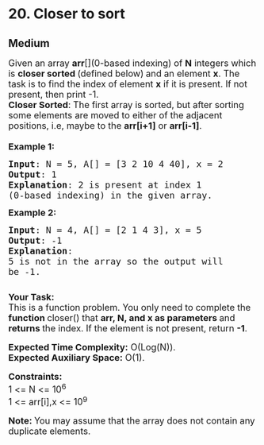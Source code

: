 # 20. Closer to sort
## Medium 
<div class="problem-statement">
                <p></p><p><span style="font-size:18px">Given an array <strong>arr</strong>[](0-based indexing) of <strong>N</strong> integers which is <strong>closer sorted </strong>(defined below)<strong> </strong>and an element <strong>x</strong>. The task is to find the index of element <strong>x</strong> if it is present. If not present, then print -1.</span><br>
<span style="font-size:18px"><strong>Closer Sorted</strong>: The first array is sorted, but after sorting some elements are moved to either of the adjacent positions, i.e, maybe to the <strong>arr[i+1]</strong> or <strong>arr[i-1]</strong>.<br>
<br>
<strong>Example 1:</strong></span></p>

<pre><span style="font-size:18px"><strong>Input</strong>: N = 5, A[] = [3 2 10 4 40], x = 2
<strong>Output</strong>: 1
<strong>Explanation</strong>: 2 is present at index 1 
(0-based indexing) in the given array.</span></pre>

<p><span style="font-size:18px"><strong>Example 2:</strong></span></p>

<pre><span style="font-size:18px"><strong>Input</strong>: N = 4, A[] = [2 1 4 3], x = 5
<strong>Output</strong>: -1
<strong>Explanation</strong>: 
5 is not in the array so the output will 
be -1.
</span>
</pre>

<p><span style="font-size:18px"><strong>Your Task:</strong><br>
This is a function problem. You only need to complete the <strong>function </strong>closer() that <strong>arr, N, and x as parameters </strong>and <strong>returns </strong>the index. If the element is not present, return <strong>-1</strong>.</span><br>
<br>
<span style="font-size:18px"><strong>Expected Time Complexity:</strong>&nbsp;O(Log(N)).<br>
<strong>Expected Auxiliary Space:</strong>&nbsp;O(1).</span><br>
<br>
<span style="font-size:18px"><strong>Constraints:</strong><br>
1 &lt;= N &lt;= 10<sup>6</sup><br>
1 &lt;= arr[i],x &lt;= 10</span><sup><span style="font-size:15px">9</span></sup><br>
<br>
<span style="font-size:18px"><strong>Note:&nbsp;</strong>You may assume that the array does not contain any duplicate elements.&nbsp;</span><br>
&nbsp;</p>
 <p></p>
            </div>